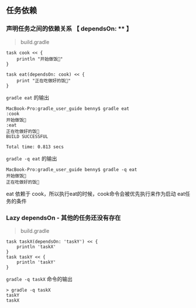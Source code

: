 ## 任务依赖

### 声明任务之间的依赖关系 【 dependsOn: ** 】

> build.gradle

```
task cook << {
    println "开始做饭🍚"
}

task eat(dependsOn: cook) << {
    print "正在吃做好的饭🍚"
}

```

`gradle eat` 的输出
 
```
MacBook-Pro:gradle_user_guide benny$ gradle eat
:cook
开始做饭🍚
:eat
正在吃做好的饭🍚
BUILD SUCCESSFUL

Total time: 0.813 secs
``` 

`gradle -q eat` 的输出

```
MacBook-Pro:gradle_user_guide benny$ gradle -q eat
开始做饭🍚
正在吃做好的饭🍚

```

eat 依赖于 cook，所以执行eat的时候，cook命令会被优先执行来作为启动 eat任务的条件

### Lazy dependsOn - 其他的任务还没有存在

> build.gradle

```
task taskX(dependsOn: 'taskY') << {
    println 'taskX'
}
task taskY << {
    println 'taskY'
}

```

`gradle -q taskX` 命令的输出

```
> gradle -q taskX
taskY
taskX

```



